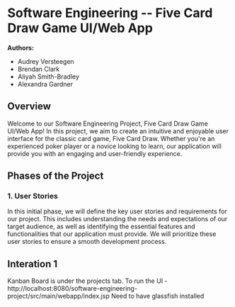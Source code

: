# Software Engineering -- Five Card Draw Game UI/Web App

**Authors:** 
- Audrey Versteegen
- Brendan Clark
- Aliyah Smith-Bradley
- Alexandra Gardner

## Overview

Welcome to our Software Engineering Project, Five Card Draw Game UI/Web App! In this project, we aim to create an intuitive and enjoyable user interface for the classic card game, Five Card Draw. Whether you're an experienced poker player or a novice looking to learn, our application will provide you with an engaging and user-friendly experience.

## Phases of the Project

### 1. User Stories

In this initial phase, we will define the key user stories and requirements for our project. This includes understanding the needs and expectations of our target audience, as well as identifying the essential features and functionalities that our application must provide. We will prioritize these user stories to ensure a smooth development process.

## Interation 1
Kanban Board is under the projects tab.
To run the UI - http://localhost:8080/software-engineering-project/src/main/webapp/index.jsp
  Need to have glassfish installed
  
